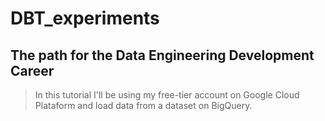 # DBT_experiments

## The path for the Data Engineering Development Career

> In this tutorial I'll be using my free-tier account on Google Cloud Plataform and load data from a dataset on BigQuery.

